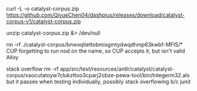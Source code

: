 curl -L -o catalyst-corpus.zip https://github.com/QiyueChen04/dashplus/releases/download/catalyst-corpus-v1/catalyst-corpus.zip

unzip catalyst-corpus.zip &> /dev/null

rm -rf ./catalyst-corpus/bnwxqtiettobmisgmtydwqdhmp63kwbf-MFIS/*
CUP forgetting to run nod on the name, so CUP accepts it, but isn't valid Alloy

stack overflow
rm -rf app/src/test/resources/antlr/catalyst/catalyst-corpus/xaocutatoyw7clukzttoo3cparj2obze-pewa-tool/bin/Integerm32.als
but it passes when testing individually, possibly stack overflowing b/c junit

